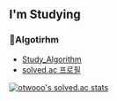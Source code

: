 ## I'm Studying

### :pushpin:Algotirhm
- [Study_Algorithm](https://github.com/Otwooo/Study_Algorithm)
- [solved.ac 프로필](https://solved.ac/profile/otwooo)

[![otwooo's solved.ac stats](https://github-readme-solvedac.hyp3rflow.vercel.app/api/?handle=otwooo)](https://solved.ac/profile/otwooo) 

<!-- ### :pushpin:AI
- 2022년 중앙과학관 인공지능 자율탐구 프로그램 참여
  - 과제 : 순환 신경망을 이용한 자연어 처리

### :pushpin:Cyber Security
- 건양대학교 정보보호영재교육 2기 고등기초심화반 교육생  -->




